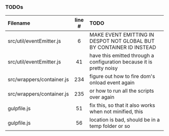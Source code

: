 ### TODOs
| Filename | line # | TODO
|:------|:------:|:------
| src/util/eventEmitter.js | 6 | MAKE EVENT EMITTING IN DESPOT NOT GLOBAL BUT BY CONTAINER ID INSTEAD
| src/util/eventEmitter.js | 41 | have this emitted through a configuration because it is pretty noisy
| src/wrappers/container.js | 234 | figure out how to fire dom's onload event again
| src/wrappers/container.js | 235 | or how to run all the scripts over again
| gulpfile.js | 51 | fix this, so that it also works when not minified, this
| gulpfile.js | 56 | location is bad, should be in a temp folder or so